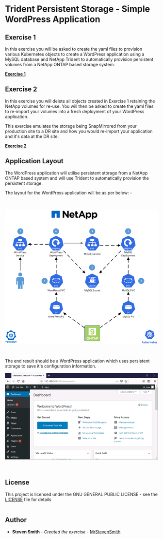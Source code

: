 # Trident Persistent Storage - Simple WordPress Application

## Exercise 1

In this exercise you will be asked to create the yaml files to provision various Kubernetes objects to create a WordPress application using a MySQL database and NetApp Trident to automatically provision persistent volumes from a NetApp ONTAP based storage system.
<br />

**[Exercise 1](https://github.com/MrStevenSmith/Trident-WordPress-Application/tree/master/exercise%201)**

## Exercise 2

In this exercise you will delete all objects created in Exercise 1 retaining the NetApp volumes for re-use.  You will then be asked to create the yaml files to re-import your volumes into a fresh deployment of your WordPress application.

This exercise emulates the storage being SnapMirrored from your production site to a DR site and how you would re-import your application and it's data at the DR site.
<br />

**[Exercise 2](https://github.com/MrStevenSmith/Trident-WordPress-Application/tree/master/exercise%202)**

## Application Layout

The WordPress application will utilise persistent storage from a NetApp ONTAP based system and will use Trident to automatically provision the persistent storage.

The layout for the WordPress application will be as per below: -

<br />

<p align="center">
<img src="https://github.com/MrStevenSmith/Trident-WordPress-Application/blob/master/images/Trident-WordPress.png">
</p>

<br />

The end result should be a WordPress application which uses persistent storage to save it's configuration information.

<p align="center">
<img src="https://github.com/MrStevenSmith/Trident-WordPress-Application/blob/master/images/site.png">
</p>

<br />

## License

This project is licensed under the GNU GENERAL PUBLIC LICENSE - see the [LICENSE](https://github.com/MrStevenSmith/Trident-WordPress-Application/blob/master/LICENSE) file for details
<br />
<br />
## Author

* **Steven Smith** - *Created the exercise* - [MrStevenSmith](https://github.com/MrStevenSmith)
